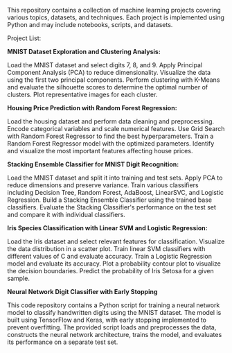 This repository contains a collection of machine learning projects covering various topics, datasets, and techniques. Each project is implemented using Python and may include notebooks, scripts, and datasets.

Project List:

**MNIST Dataset Exploration and Clustering Analysis:**

Load the MNIST dataset and select digits 7, 8, and 9.
Apply Principal Component Analysis (PCA) to reduce dimensionality.
Visualize the data using the first two principal components.
Perform clustering with K-Means and evaluate the silhouette scores to determine the optimal number of clusters.
Plot representative images for each cluster.


**Housing Price Prediction with Random Forest Regression:**

Load the housing dataset and perform data cleaning and preprocessing.
Encode categorical variables and scale numerical features.
Use Grid Search with Random Forest Regressor to find the best hyperparameters.
Train a Random Forest Regressor model with the optimized parameters.
Identify and visualize the most important features affecting house prices.


**Stacking Ensemble Classifier for MNIST Digit Recognition:**

Load the MNIST dataset and split it into training and test sets.
Apply PCA to reduce dimensions and preserve variance.
Train various classifiers including Decision Tree, Random Forest, AdaBoost, LinearSVC, and Logistic Regression.
Build a Stacking Ensemble Classifier using the trained base classifiers.
Evaluate the Stacking Classifier's performance on the test set and compare it with individual classifiers.


**Iris Species Classification with Linear SVM and Logistic Regression:**

Load the Iris dataset and select relevant features for classification.
Visualize the data distribution in a scatter plot.
Train linear SVM classifiers with different values of C and evaluate accuracy.
Train a Logistic Regression model and evaluate its accuracy.
Plot a probability contour plot to visualize the decision boundaries.
Predict the probability of Iris Setosa for a given sample.

**Neural Network Digit Classifier with Early Stopping**

This code repository contains a Python script for training a neural network model to classify handwritten digits using the MNIST dataset. 
The model is built using TensorFlow and Keras, with early stopping implemented to prevent overfitting. 
The provided script loads and preprocesses the data, constructs the neural network architecture, trains the model, and evaluates its performance on a separate test set.
